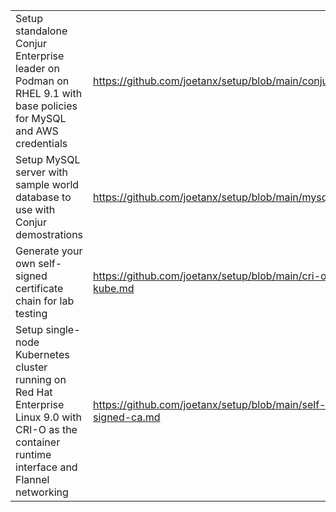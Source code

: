 |   |   |
|---|---|
|Setup standalone Conjur Enterprise leader on Podman on RHEL 9.1 with base policies for MySQL and AWS credentials|https://github.com/joetanx/setup/blob/main/conjur.md|
|Setup MySQL server with sample world database to use with Conjur demostrations|https://github.com/joetanx/setup/blob/main/mysql.md|
|Generate your own self-signed certificate chain for lab testing|https://github.com/joetanx/setup/blob/main/cri-o-kube.md|
|Setup single-node Kubernetes cluster running on Red Hat Enterprise Linux 9.0 with CRI-O as the container runtime interface and Flannel networking|https://github.com/joetanx/setup/blob/main/self-signed-ca.md|
